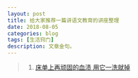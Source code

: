 ```yaml
---
layout: post
title: 给大家推荐一篇讲语文教育的讲座整理
date: 2018-08-05
categories: blog
tags: [生活窍门]
description: 文章金句。
---
```




>1. [床单上再顽固的血渍 用它一洗就掉](https://www.bilibili.com/video/av28491927) 

